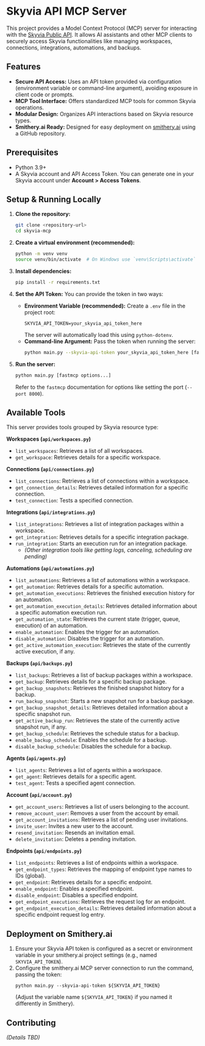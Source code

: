 # Skyvia API MCP Server

This project provides a Model Context Protocol (MCP) server for interacting with the [Skyvia Public API](https://skyvia.com/dev-center/rest-api-reference). It allows AI assistants and other MCP clients to securely access Skyvia functionalities like managing workspaces, connections, integrations, automations, and backups.

## Features

-   **Secure API Access:** Uses an API token provided via configuration (environment variable or command-line argument), avoiding exposure in client code or prompts.
-   **MCP Tool Interface:** Offers standardized MCP tools for common Skyvia operations.
-   **Modular Design:** Organizes API interactions based on Skyvia resource types.
-   **Smithery.ai Ready:** Designed for easy deployment on [smithery.ai](https://smithery.ai/) using a GitHub repository.

## Prerequisites

-   Python 3.9+
-   A Skyvia account and API Access Token. You can generate one in your Skyvia account under **Account > Access Tokens**.

## Setup & Running Locally

1.  **Clone the repository:**
    ```bash
    git clone <repository-url>
    cd skyvia-mcp
    ```

2.  **Create a virtual environment (recommended):**
    ```bash
    python -m venv venv
    source venv/bin/activate  # On Windows use `venv\Scripts\activate`
    ```

3.  **Install dependencies:**
    ```bash
    pip install -r requirements.txt
    ```

4.  **Set the API Token:**
    You can provide the token in two ways:
    *   **Environment Variable (recommended):** Create a `.env` file in the project root:
        ```
        SKYVIA_API_TOKEN=your_skyvia_api_token_here
        ```
        The server will automatically load this using `python-dotenv`.
    *   **Command-line Argument:** Pass the token when running the server:
        ```bash
        python main.py --skyvia-api-token your_skyvia_api_token_here [fastmcp options...]
        ```

5.  **Run the server:**
    ```bash
    python main.py [fastmcp options...]
    ```
    Refer to the `fastmcp` documentation for options like setting the port (`--port 8000`).

## Available Tools

This server provides tools grouped by Skyvia resource type:

**Workspaces (`api/workspaces.py`)**
-   `list_workspaces`: Retrieves a list of all workspaces.
-   `get_workspace`: Retrieves details for a specific workspace.

**Connections (`api/connections.py`)**
-   `list_connections`: Retrieves a list of connections within a workspace.
-   `get_connection_details`: Retrieves detailed information for a specific connection.
-   `test_connection`: Tests a specified connection.

**Integrations (`api/integrations.py`)**
-   `list_integrations`: Retrieves a list of integration packages within a workspace.
-   `get_integration`: Retrieves details for a specific integration package.
-   `run_integration`: Starts an execution run for an integration package.
    *   *(Other integration tools like getting logs, canceling, scheduling are pending)*

**Automations (`api/automations.py`)**
-   `list_automations`: Retrieves a list of automations within a workspace.
-   `get_automation`: Retrieves details for a specific automation.
-   `get_automation_executions`: Retrieves the finished execution history for an automation.
-   `get_automation_execution_details`: Retrieves detailed information about a specific automation execution run.
-   `get_automation_state`: Retrieves the current state (trigger, queue, execution) of an automation.
-   `enable_automation`: Enables the trigger for an automation.
-   `disable_automation`: Disables the trigger for an automation.
-   `get_active_automation_execution`: Retrieves the state of the currently active execution, if any.

**Backups (`api/backups.py`)**
-   `list_backups`: Retrieves a list of backup packages within a workspace.
-   `get_backup`: Retrieves details for a specific backup package.
-   `get_backup_snapshots`: Retrieves the finished snapshot history for a backup.
-   `run_backup_snapshot`: Starts a new snapshot run for a backup package.
-   `get_backup_snapshot_details`: Retrieves detailed information about a specific snapshot run.
-   `get_active_backup_run`: Retrieves the state of the currently active snapshot run, if any.
-   `get_backup_schedule`: Retrieves the schedule status for a backup.
-   `enable_backup_schedule`: Enables the schedule for a backup.
-   `disable_backup_schedule`: Disables the schedule for a backup.

**Agents (`api/agents.py`)**
-   `list_agents`: Retrieves a list of agents within a workspace.
-   `get_agent`: Retrieves details for a specific agent.
-   `test_agent`: Tests a specified agent connection.

**Account (`api/account.py`)**
-   `get_account_users`: Retrieves a list of users belonging to the account.
-   `remove_account_user`: Removes a user from the account by email.
-   `get_account_invitations`: Retrieves a list of pending user invitations.
-   `invite_user`: Invites a new user to the account.
-   `resend_invitation`: Resends an invitation email.
-   `delete_invitation`: Deletes a pending invitation.

**Endpoints (`api/endpoints.py`)**
-   `list_endpoints`: Retrieves a list of endpoints within a workspace.
-   `get_endpoint_types`: Retrieves the mapping of endpoint type names to IDs (global).
-   `get_endpoint`: Retrieves details for a specific endpoint.
-   `enable_endpoint`: Enables a specified endpoint.
-   `disable_endpoint`: Disables a specified endpoint.
-   `get_endpoint_executions`: Retrieves the request log for an endpoint.
-   `get_endpoint_execution_details`: Retrieves detailed information about a specific endpoint request log entry.

## Deployment on Smithery.ai

1.  Ensure your Skyvia API token is configured as a secret or environment variable in your smithery.ai project settings (e.g., named `SKYVIA_API_TOKEN`).
2.  Configure the smithery.ai MCP server connection to run the command, passing the token:
    ```
    python main.py --skyvia-api-token ${SKYVIA_API_TOKEN}
    ```
    (Adjust the variable name `${SKYVIA_API_TOKEN}` if you named it differently in Smithery).

## Contributing

*(Details TBD)*
